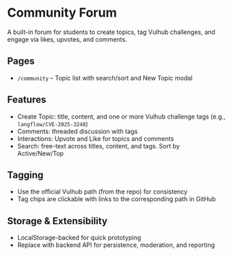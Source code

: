 # Community Forum

A built-in forum for students to create topics, tag Vulhub challenges, and engage via likes, upvotes, and comments.

## Pages
- `/community` – Topic list with search/sort and New Topic modal

## Features
- Create Topic: title, content, and one or more Vulhub challenge tags (e.g., `langflow/CVE-2025-3248`)
- Comments: threaded discussion with tags
- Interactions: Upvote and Like for topics and comments
- Search: free-text across titles, content, and tags. Sort by Active/New/Top

## Tagging
- Use the official Vulhub path (from the repo) for consistency
- Tag chips are clickable with links to the corresponding path in GitHub

## Storage & Extensibility
- LocalStorage-backed for quick prototyping
- Replace with backend API for persistence, moderation, and reporting
